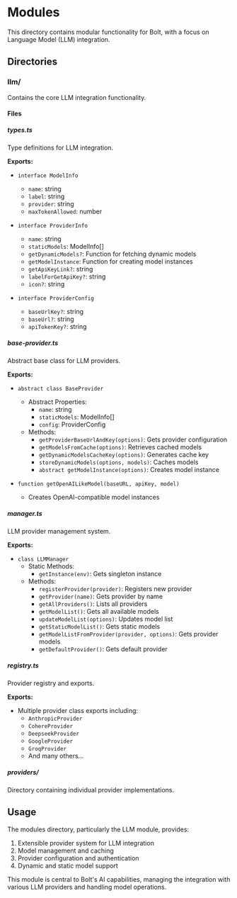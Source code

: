 # Modules

This directory contains modular functionality for Bolt, with a focus on Language Model (LLM) integration.

## Directories

### llm/

Contains the core LLM integration functionality.

#### Files

##### types.ts

Type definitions for LLM integration.

**Exports:**

- `interface ModelInfo`

  - `name`: string
  - `label`: string
  - `provider`: string
  - `maxTokenAllowed`: number

- `interface ProviderInfo`

  - `name`: string
  - `staticModels`: ModelInfo[]
  - `getDynamicModels?`: Function for fetching dynamic models
  - `getModelInstance`: Function for creating model instances
  - `getApiKeyLink?`: string
  - `labelForGetApiKey?`: string
  - `icon?`: string

- `interface ProviderConfig`
  - `baseUrlKey?`: string
  - `baseUrl?`: string
  - `apiTokenKey?`: string

##### base-provider.ts

Abstract base class for LLM providers.

**Exports:**

- `abstract class BaseProvider`

  - Abstract Properties:
    - `name`: string
    - `staticModels`: ModelInfo[]
    - `config`: ProviderConfig
  - Methods:
    - `getProviderBaseUrlAndKey(options)`: Gets provider configuration
    - `getModelsFromCache(options)`: Retrieves cached models
    - `getDynamicModelsCacheKey(options)`: Generates cache key
    - `storeDynamicModels(options, models)`: Caches models
    - `abstract getModelInstance(options)`: Creates model instance

- `function getOpenAILikeModel(baseURL, apiKey, model)`
  - Creates OpenAI-compatible model instances

##### manager.ts

LLM provider management system.

**Exports:**

- `class LLMManager`
  - Static Methods:
    - `getInstance(env)`: Gets singleton instance
  - Methods:
    - `registerProvider(provider)`: Registers new provider
    - `getProvider(name)`: Gets provider by name
    - `getAllProviders()`: Lists all providers
    - `getModelList()`: Gets all available models
    - `updateModelList(options)`: Updates model list
    - `getStaticModelList()`: Gets static models
    - `getModelListFromProvider(provider, options)`: Gets provider models
    - `getDefaultProvider()`: Gets default provider

##### registry.ts

Provider registry and exports.

**Exports:**

- Multiple provider class exports including:
  - `AnthropicProvider`
  - `CohereProvider`
  - `DeepseekProvider`
  - `GoogleProvider`
  - `GroqProvider`
  - And many others...

##### providers/

Directory containing individual provider implementations.

## Usage

The modules directory, particularly the LLM module, provides:

1. Extensible provider system for LLM integration
2. Model management and caching
3. Provider configuration and authentication
4. Dynamic and static model support

This module is central to Bolt's AI capabilities, managing the integration with various LLM providers and handling model operations.
